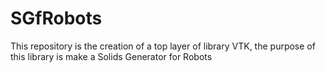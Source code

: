 # SGfRobots
This repository is the creation of a top layer of library VTK, the purpose of this library is make a Solids Generator for Robots

